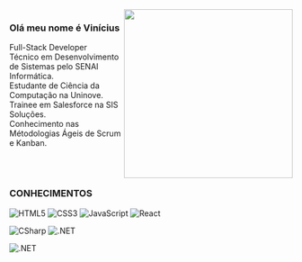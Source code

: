 <img src="https://www.google.com/url?sa=i&url=https%3A%2F%2Ftenor.com%2Fview%2Fhasbulla-gif-25044516&psig=AOvVaw3bXWGjCwlHEjSVdqmZkBPI&ust=1684042131861000&source=images&cd=vfe&ved=0CBEQjRxqFwoTCOi0nezH8f4CFQAAAAAdAAAAABAE" width="300px" align="right"> 

### Olá meu nome é Vinícius
Full-Stack Developer <br>Técnico em Desenvolvimento de Sistemas pelo SENAI Informática.<br>
Estudante de Ciência da Computação na Uninove.<br>Trainee em Salesforce na SIS Soluções.<br>Conhecimento nas Métodologias Ágeis de Scrum e Kanban.


<br><br>

### CONHECIMENTOS

![HTML5](https://img.shields.io/badge/HTML-F06529?style=for-the-badge&logo=HTML5&logoColor=white)
![CSS3](https://img.shields.io/badge/CSS-2D9CDB?style=for-the-badge&logo=CSS3&logoColor=white)
![JavaScript](https://img.shields.io/badge/JavaScript-F7DF1E?style=for-the-badge&logo=javascript&logoColor=black)
![React](https://img.shields.io/badge/React-32363E?style=for-the-badge&logo=react&logoColor=61DAFB)


![CSharp](https://img.shields.io/badge/CSharp-9B4F97?style=for-the-badge&logo=CSharp&logoColor=67217A)
![.NET](https://img.shields.io/badge/.NET-512BD4?style=for-the-badge&logo=.NET&logoColor=white)


![.NET](https://img.shields.io/badge/SQL Server-f1f1f1?style=for-the-badge&logo=microsoftsqlserver&logoColor=CC2927) <br>


                                                                                                                    

<!--
**ViniciusLordelo/ViniciusLordelo** is a ✨ _special_ ✨ repository because its `README.md` (this file) appears on your GitHub profile.

Here are some ideas to get you started:

- 🔭 I’m currently working on ...
- 🌱 I’m currently learning ...
- 👯 I’m looking to collaborate on ...
- 🤔 I’m looking for help with ...
- 💬 Ask me about ...
- 📫 How to reach me: ...
- 😄 Pronouns: ...
- ⚡ Fun fact: ...
-->

